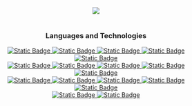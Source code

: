 <div align="center">
  <a href="https://github.com/thuhtoosan">
    <picture>
      <source
      srcset="https://github-readme-stats-thuhtoosan.vercel.app/api/top-langs/?username=thuhtoosan&size_weight=0.5&count_weight=0.5&layout=compact&theme=algolia"
      media="(prefers-color-scheme: dark)"
    />
      <source
      srcset="https://github-readme-stats-thuhtoosan.vercel.app/api/top-langs/?username=thuhtoosan&size_weight=0.5&count_weight=0.5&layout=compact"
      media="(prefers-color-scheme: light), (prefers-color-scheme: no-preference)"
    />
      <img src="https://github-readme-stats-thuhtoosan.vercel.app/api/top-langs/?username=thuhtoosan&size_weight=0.5&count_weight=0.5&layout=compact" />
    </picture>
  </a>
  <br/>
  <br/>

  <h3>Languages and Technologies</h3>

  <a href="https://typescriptlang.org" title="TypeScript">
    <img alt="Static Badge" src="https://img.shields.io/badge/TypeScript-3178C6?style=for-the-badge&logo=typescript&logoColor=white">
  </a>
  <a href="https://www.ecma-international.org/publications-and-standards/standards/ecma-262/" title="JavaScript">
    <img alt="Static Badge" src="https://img.shields.io/badge/javascript-F7DF1E?style=for-the-badge&logo=javascript&logoColor=black">
  </a>
  <a href="https://react.dev/" title="React">
    <img alt="Static Badge" src="https://img.shields.io/badge/react-61DAFB?style=for-the-badge&logo=react&logoColor=black">
  </a>
    <a href="https://sass-lang.com/" title="Sass">
    <img alt="Static Badge" src="https://img.shields.io/badge/Sass-CC6699?style=for-the-badge&logo=sass&logoColor=white">
  </a>
  <a href="https://laravel.com/" title="Laravel">
    <img alt="Static Badge" src="https://img.shields.io/badge/laravel-white?style=for-the-badge&logo=laravel&logoColor=red">
  </a>
  <br />
  <a href="https://www.php.net/" title="Php">
    <img alt="Static Badge" src="https://img.shields.io/badge/php-blue?style=for-the-badge&logo=php&logoColor=white">
  </a>

  <a href="https://www.djangoproject.com/" title="Django">
    <img alt="Static Badge" src="https://img.shields.io/badge/django-black?style=for-the-badge&logo=django&logoColor=green">
  </a>
  <a href="https://getbootstrap.com/" title="Bootstrap">
    <img alt="Static Badge" src="https://img.shields.io/badge/bootstrap-7952B3?style=for-the-badge&logo=bootstrap&logoColor=white">
  </a>
  <a href="https://html.spec.whatwg.org/multipage/" title="HTML5">
    <img alt="Static Badge" src="https://img.shields.io/badge/html-E34F26?style=for-the-badge&logo=html5&logoColor=white">
  </a>
  <a href="https://drafts.csswg.org/" title="CSS3">
    <img alt="Static Badge" src="https://img.shields.io/badge/CSS-1572B6?style=for-the-badge&logo=css3&logoColor=white">
  </a>
  <br />
  <a href="https://www.postman.com/" title="Postman">
    <img alt="Static Badge" src="https://img.shields.io/badge/postman-FF6C37?style=for-the-badge&logo=postman&logoColor=white">
  </a>
    <a href="https://www.docker.com/" title="Docker">
    <img alt="Static Badge" src="https://img.shields.io/badge/docker-blue?style=for-the-badge&logo=docker&logoColor=white">
  </a>
  <a href="https://www.djangoproject.com/" title="Django">
    <img alt="Static Badge" src="https://img.shields.io/badge/laragon-blue?style=for-the-badge&logo=laragon&logoColor=white">
  </a>
  <a href="https://git-scm.com/" title="Git">
    <img alt="Static Badge" src="https://img.shields.io/badge/git-F05032?style=for-the-badge&logo=git&logoColor=white">
  </a>
  <a href="https://www.linux.com/" title="Linux">
    <img alt="Static Badge" src="https://img.shields.io/badge/linux-FCC624?style=for-the-badge&logo=linux&logoColor=black">
  </a>
  <br />

  <a href="https://www.gnu.org/software/bash/" title="Bash">
    <img alt="Static Badge" src="https://img.shields.io/badge/bash-4EAA25?style=for-the-badge&logo=gnubash&logoColor=white">
  </a>
  <a href="http://zsh.sourceforge.net/" title="Zsh">
    <img alt="Static Badge" src="https://img.shields.io/badge/zsh-F15A24?style=for-the-badge&logo=zsh&logoColor=white">
  </a>
  <br />


</div>
